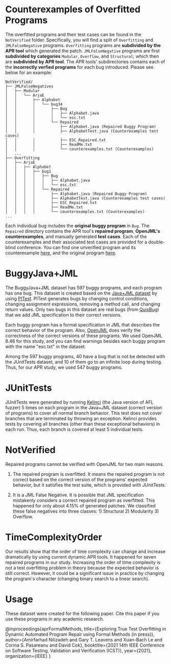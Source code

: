 # Counterexamples of Overfitted Programs

The overfitted programs and their test cases can be found in the `NotVerified` folder. Specifically, you will find a split of `Overfitting` and `JMLFalseNegative` programs. `Overfitting` programs are __subdivided by the APR tool__ which generated the patch. `JMLFalseNegative` programs are first __subdivided by categories__ `Modular`, `Overflow`, and `Structural`; which then are __subdivided by APR tool__. The APR tools' subdirectories contains each of the __incorrectly verfied programs__ for each bug introduced. Please see below for an example:

```text
NotVerified/
├── JMLFalseNegatives          
│   ├── Modular                
│   │   └── ArjaE              
│   │       ├── Alphabet       
│   │       │   └── bug34
│   │       │       ├── Bug
│   │       │       │   ├── Alphabet.java
│   │       │       │   └── esc.txt
│   │       │       └── Repaired 
│   │       │           ├── Alphabet.java (Repaired Buggy Program)
│   │       │           ├── AlphabetTest.java (Counterexamples test cases)
│   │       │           ├── ESC_Repaired.txt
│   │       │           ├── ReadMe.txt
│   │       │           └── counterexamples.txt (Counterexamples)
│   ...
├── Overfitting
│   ├── ArjaE
│   │   ├── Alphabet
│   │   │   ├── bug1
│   │   │   │   ├── Bug
│   │   │   │   │   ├── Alphabet.java
│   │   │   │   │   └── esc.txt
│   │   │   │   └── Repaired
│   │   │   │       ├── Alphabet.java (Repaired Buggy Program)
│   │   │   │       ├── AlphabetTest.java (Counterexamples test cases)
│   │   │   │       ├── ESC_Repaired.txt
│   │   │   │       ├── ReadMe.txt
│   │   │   │       └── counterexamples.txt (Counterexamples)
...
```

 Each individual bug includes the __original buggy program__ in `Bug`. The `Repaired` directory contains the APR tool's __repaired program__, __OpenJML's counterexamples__, and manually generated __test cases__. Each of the counterexamples and their associated test cases are provided for a double-blind conference. You can find one unverified program and its counterexample [here](NotVerified/Overfitting/ArjaE/Alphabet/bug1/Repaired), and the original program [here](NotVerified/Overfitting/ArjaE/Alphabet/bug1/Bug).

# BuggyJava+JML

The BuggyJava+JML dataset has 597 buggy programs, and each program has one bug. This dataset is created based on the [Java+JML dataset](https://github.com/Amirfarhad-Nilizadeh/Java-JML) by using [PITest](https://pitest.org/). PITest generates bugs by changing control conditions, changing assignment expressions, removing a method call, and changing return values. Only two bugs in this dataset are real bugs (from [QuixBug](https://github.com/jkoppel/QuixBugs)) that we add JML specification to their correct versions. 

Each buggy program has a formal specification in JML that describes the correct behavior of the program. Also, [OpenJML](http://www.openjml.org/) does verify the correctness of the correct versions of these programs. We used OpenJML 8.46 for this study, and you can find warnings besides each buggy program with the name "esc.txt" in the dataset. 

Among the 597 buggy programs, 40 have a bug that is not be detected with the JUnitTests dataset, and 10 of them go to an infinite loop during testing. Thus, for our APR study, we used 547 buggy programs.

# JUnitTests

JUnitTests were generated by running [Kelinci](https://github.com/isstac/kelinci) (the Java version of AFL fuzzer) 5 times on each program in the Java+JML dataset (correct version of programs) to cover all normal branch behavior. This test does not cover branches that are terminated by throwing an exception. Kelinci provides tests by covering all branches (other than these exceptional behaviors) in each run. Thus, each branch is covered at least 5 individual tests.

# NotVerified

Repaired programs cannot be verified with OpenJML for two main reasons.

1) The repaired program is overfitted. It means the repaired program is not correct based on the correct version of the programs' expected behavior, but it satisfies the test suite, which is provided with JUnitTests.  

2) It is a JML False Negative. It is possible that JML specification mistakenly considers a correct repaired program as overfitted. This happened for only about 4.15% of generated patches. We classified these false negatives into three classes: 1) Structural 2) Modularity 3) Overflow.

# TimeComplexityOrder

Our results show that the order of time complexity can change and increase dramatically by using current dynamic APR tools. It happened for seven repaired programs in our study. Increasing the order of time complexity is not a test overfitting problem in theory because the expected behavior is still correct. However, it could be a significant issue in practice by changing the program's character (changing binary search to a linear search).

# Usage

These dataset were created for the following paper. Cite this paper if you use these programs in any academic research.

@inproceedings{aprFormalMethods,
  title={Exploring True Test Overfitting in Dynamic Automated Program Repair using Formal Methods (in press)},
  author={Amirfarhad Nilizadeh and Gary T. Leavens and Xuan-Bach Le and Corina S. Pasareanu and David Cok},
  booktitle={2021 14th IEEE Conference on Software Testing, Validation and Verification (ICST)},
  year={2021},
  organization={IEEE}
}



